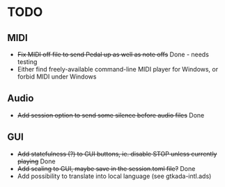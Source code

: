 # TODO

## MIDI
* ~~Fix MIDI off file to send Pedal up as well as note offs~~ Done - needs testing
* Either find freely-available command-line MIDI player for Windows, or forbid MIDI under Windows

## Audio
* ~~Add session option to send some silence before audio files~~ Done 

## GUI
* ~~Add statefulness (?) to GUI buttons, ie. disable STOP unless currently playing~~ Done
* ~~Add scaling to GUI, maybe save in the session.toml file?~~ Done
* Add possibility to translate into local language (see gtkada-intl.ads)
